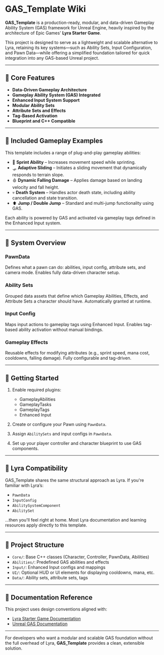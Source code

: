 # GAS\_Template Wiki

**GAS\_Template** is a production-ready, modular, and data-driven Gameplay Ability System (GAS) framework for Unreal Engine, heavily inspired by the architecture of Epic Games' **Lyra Starter Game**.

This project is designed to serve as a lightweight and scalable alternative to Lyra, retaining its key systems—such as Ability Sets, Input Configuration, and Pawn Data—while offering a simplified foundation tailored for quick integration into any GAS-based Unreal project.

---

## 🔧 Core Features

* **Data-Driven Gameplay Architecture**
* **Gameplay Ability System (GAS) Integrated**
* **Enhanced Input System Support**
* **Modular Ability Sets**
* **Attribute Sets and Effects**
* **Tag-Based Activation**
* **Blueprint and C++ Compatible**

---

## 🧩 Included Gameplay Examples

This template includes a range of plug-and-play gameplay abilities:

* 🏃 **Sprint Ability** – Increases movement speed while sprinting.
* 🛷 **Adaptive Sliding** – Initiates a sliding movement that dynamically responds to terrain slope.
* 🩸 **Dynamic Falling Damage** – Applies damage based on landing velocity and fall height.
* 💀 **Death System** – Handles actor death state, including ability cancellation and state transition.
* ⬆️ **Jump / Double Jump** – Standard and multi-jump functionality using GAS.

Each ability is powered by GAS and activated via gameplay tags defined in the Enhanced Input system.

---

## 🧠 System Overview

### PawnData

Defines what a pawn can do: abilities, input config, attribute sets, and camera mode. Enables fully data-driven character setup.

### Ability Sets

Grouped data assets that define which Gameplay Abilities, Effects, and Attribute Sets a character should have. Automatically granted at runtime.

### Input Config

Maps input actions to gameplay tags using Enhanced Input. Enables tag-based ability activation without manual bindings.

### Gameplay Effects

Reusable effects for modifying attributes (e.g., sprint speed, mana cost, cooldowns, falling damage). Fully configurable and tag-driven.

---

## 🚀 Getting Started

1. Enable required plugins:

   * GameplayAbilities
   * GameplayTasks
   * GameplayTags
   * Enhanced Input

2. Create or configure your Pawn using `PawnData`.

3. Assign `AbilitySets` and input configs in `PawnData`.

4. Set up your player controller and character blueprint to use GAS components.

---

## 🔄 Lyra Compatibility

GAS\_Template shares the same structural approach as Lyra. If you're familiar with Lyra’s:

* `PawnData`
* `InputConfig`
* `AbilitySystemComponent`
* `AbilitySet`

...then you'll feel right at home. Most Lyra documentation and learning resources apply directly to this template.

---

## 📂 Project Structure

* `Core/`: Base C++ classes (Character, Controller, PawnData, Abilities)
* `Abilities/`: Predefined GAS abilities and effects
* `Input/`: Enhanced Input configs and mappings
* `UI/`: Optional HUD or UI elements for displaying cooldowns, mana, etc.
* `Data/`: Ability sets, attribute sets, tags

---

## 📘 Documentation Reference

This project uses design conventions aligned with:

* [Lyra Starter Game Documentation](https://dev.epicgames.com/documentation/en-us/unreal-engine/lyra-sample-game-in-unreal-engine?application_version=5.0)
* [Unreal GAS Documentation](https://docs.unrealengine.com/5.0/en-US/gameplay-ability-system-in-unreal-engine/)

---

For developers who want a modular and scalable GAS foundation without the full overhead of Lyra, **GAS\_Template** provides a clean, extensible solution.
